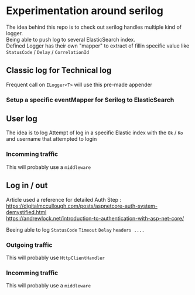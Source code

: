 # Experimentation around serilog

The idea behind this repo is to check out serilog handles multiple kind of logger.  
Being able to push log to several ElasticSearch index.  
Defined Logger has their own "mapper" to extract of fillin specific value like `StatusCode` / `Delay` / `CorrelationId`

## Classic log for Technical log
Frequent call on `ILogger<T>` will use this pre-made appender
### Setup a specific eventMapper for Serilog to ElasticSearch

## User log
The idea is to log Attempt of log in a specific Elastic index with the `Ok` / `Ko` and username that attempted to login

### Incomming traffic
This will probably use a `middleware`

## Log in / out
Article used a reference for detailed Auth Step :  
https://digitalmccullough.com/posts/aspnetcore-auth-system-demystified.html  
https://andrewlock.net/introduction-to-authentication-with-asp-net-core/  

Beeing able to log `StatusCode` `Timeout` `Delay` `headers ....`

### Outgoing traffic
This will probably use `HttpClientHandler`

### Incomming traffic
This will probably use a `middleware`